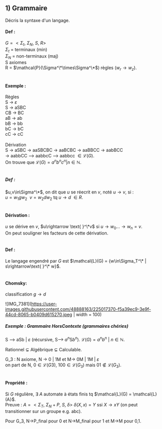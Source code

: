 ## 1) Grammaire
Décris la syntaxe d'un langage.
&nbsp;  

#### Def :
$G = < \Sigma_t,\ \Sigma_N,\ S,\ R>$  
$\Sigma_t$ = terminaux (min)  
$\Sigma_N$ = non-terminaux (maj)  
S axiomes  
R = $\mathcal{P}(\Sigma^\*\times\Sigma^\*$) règles ($w_r\rightarrow w_z$).  
&nbsp;  

#### Exemple :  
Règles  
S &rarr; $\varepsilon$  
S &rarr; aSBC  
CB &rarr; BC   
aB &rarr; ab  
bB &rarr; bb  
bC &rarr; bC  
cC &rarr; cC  
&nbsp;  
Dérivation  
S &rarr; aSBC &rarr; aaSBCBC &rarr; aaBCBC &rarr; aaBBCC &rarr; aabBCC  
&rarr; aabbCC --> aabbcC --> aabbcc $\in\mathcal{L}(G)$.  
On trouve que $\mathcal{L}(G) = {a^nb^nc^n|n\in\mathbb{N}}$.  
&nbsp;  

##### Def :  
$u,v\in\Sigma^\*$, on dit que $u$ se réecrit en $v$, noté $u\rightarrow v$, si :  
$u=w_1 gw_2 \ \ v=w_2dw_2$ tq $u\rightarrow d\ \in R$.  
&nbsp;  

#### Dérivation : 
$u$ se dérive en $v$, $u\rightarrow \text{ }^\*v$ si $u\rightarrow w_0 ... \rightarrow w_n = v$.  
On peut souligner les facteurs de cette dérivation.  
&nbsp;  

#### Def :
Le langage engendré par $G$ est $\mathcal{L}(G) = {w\in\Sigma_T^\* | s\rightarrow\text{ }^\* w}$.  
&nbsp;  

#### Chomsky:   
classification $g\rightarrow d$  

![IMG_7381](https://user-images.githubusercontent.com/48888163/225017370-f5a39ec9-3e9f-44cd-8065-b0409d615270.jpeg | width = 100)
&nbsp;  

##### Exemple :  Grammaire HorsContexte (grammaires chéries)
S --> aSb | $\varepsilon$ (récursive, S--> $a^n$S$b^n$).
$\mathcal{L}(G) = { a^n b^n \ | \ n\in\mathbb{N} }$.  
  
Rationnel $\subsetneq$ Algébrique $\subsetneq$ Calculable.  

G_3 : N axiome, N &rarr; 0  | 1M  et  M&rarr; 0M | 1M | $\varepsilon$   
on part de N, $0\in\mathcal{L}(G3)$, $100\in\mathcal{L}(G_3)$ mais $01\notin\mathcal{L}(G_3)$.  
&nbsp;  

#### Propriété :
Si $G$ régulière, $\exists$ $A$ automate à états finis tq $\mathcal{L}(G) = \mathcal{L}(A}$.  
Preuve : $A = <\Sigma_T,\ \Sigma_N + P,\ S,\ \delta>$
    $\delta(X,x)=Y$ ssi $X\rightarrow xY$ (on peut transitionner sur un groupe e.g. abc).  

Pour G_3, N&rarr;P_final pour 0 et N&rarr;M_final pour 1 et M&rarr;M pour 0,1.  
&nbsp;  










